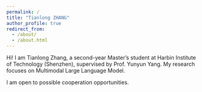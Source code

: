 ```yaml
---
permalink: /
title: "Tianlong ZHANG"
author_profile: true
redirect_from: 
  - /about/
  - /about.html
---
```


Hi! I am Tianlong Zhang, a second-year Master’s student at Harbin Institute of Technology (Shenzhen), supervised by Prof. Yunyun Yang. My research focuses on Multimodal Large Language Model.

I am open to possible cooperation opportunities. 
